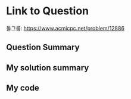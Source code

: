 # Link to Question

돌그룹: https://www.acmicpc.net/problem/12886

## Question Summary

## My solution summary

## My code
